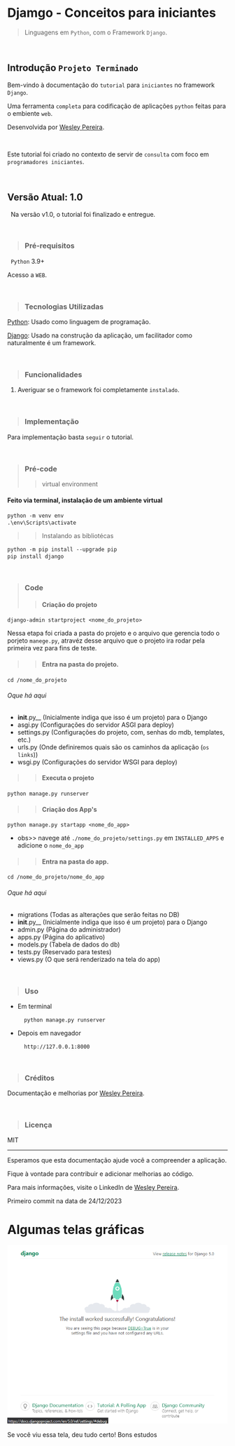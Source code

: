 # Djamgo - Conceitos para iniciantes

> Linguagens em `Python`, com o Framework `Django`.

&nbsp;
## Introdução `Projeto Terminado`
Bem-vindo à documentação do `tutorial` para `iniciantes` no framework `Django`. 

Uma ferramenta `completa` para codificação de aplicações `python` feitas para o embiente `web`.

Desenvolvida por [Wesley Pereira](https://github.com/wesleyp846).

&nbsp;

Este tutorial foi criado no contexto de servir de `consulta` com foco em `programadores iniciantes`. 

&nbsp;
&nbsp;
## Versão Atual: 1.0
&nbsp;
Na versão v1.0, o tutorial foi finalizado e entregue.

&nbsp;
&nbsp;
> ### Pré-requisitos
&nbsp;
`Python` 3.9+

Acesso a `WEB`.

&nbsp;
&nbsp;
> ### Tecnologias Utilizadas

[Python](https://docs.python.org/3/tutorial/index.html): Usado como linguagem de programação.


[Django](https://docs.djangoproject.com/en/5.0/): Usado na construção da aplicação, um facilitador como naturalmente é um framework.

&nbsp;
&nbsp;
> ### Funcionalidades

1. Averiguar se o framework foi completamente `instalado`.
   
&nbsp;
&nbsp;
> ###  Implementação
Para implementação basta `seguir` o tutorial.

&nbsp;
&nbsp;

> ### Pré-code
> > virtual environment
#### Feito via terminal, instalação de um ambiente virtual
    python -m venv env
    .\env\Scripts\activate

> > Instalando as bibliotécas

    python -m pip install --upgrade pip
    pip install django 

&nbsp;
> ### Code
> > #### Criação do projeto
 
    django-admin startproject <nome_do_projeto>
Nessa etapa foi criada a pasta do projeto e o arquivo que gerencia todo o porjeto `manege.py`, atravéz desse arquivo que o projeto ira rodar pela primeira vez para fins de teste.

>> #### Entra na pasta do projeto.

    cd /nome_do_projeto

###### Oque há aqui

* __init__.py__ (Inicialmente indiga que isso é um projeto) para o Django
* asgi.py (Configurações do servidor ASGI para deploy)
* settings.py (Configurações do projeto, com, senhas do mdb, templates, etc.)
* urls.py (Onde definiremos quais são os caminhos da aplicação (`os links`)) 
* wsgi.py (Configurações do servidor WSGI para deploy)
&nbsp;

>> #### Executa o projeto

    python manage.py runserver

>> #### Criação dos App's

    python manage.py startapp <nome_do_app>
* obs>> navege até ``./nome_do_projeto/settings.py``
em `INSTALLED_APPS` e adicione o `nome_do_app`

>> #### Entra na pasta do app.

    cd /nome_do_projeto/nome_do_app

###### Oque há aqui
* migrations (Todas as alterações que serão feitas no DB)
* __init__.py__ (Inicialmente indiga que isso é um projeto) para o Django
* admin.py (Página do administrador)
* apps.py (Página do aplicativo)
* models.py (Tabela de dados do db)
* tests.py (Reservado para testes)
* views.py (O que será renderizado na tela do app)

&nbsp;

> ### Uso
* Em terminal
  
        python manage.py runserver

* Depois em navegador
  
        http://127.0.0.1:8000


&nbsp;
&nbsp;
> ### Créditos

Documentação e melhorias por [Wesley Pereira](https://github.com/wesleyp846).

&nbsp;
&nbsp;
> ### Licença
MIT

---


Esperamos que esta documentação ajude você a compreender a aplicação. 

Fique à vontade para contribuir e adicionar melhorias ao código. 

Para mais informações, visite o LinkedIn de [Wesley Pereira](https://www.linkedin.com/in/wesleyp846/).

Primeiro commit na data de 24/12/2023

# Algumas telas gráficas


![Se esta vendo essa imagem, deu tudo certo](<media/Captura de tela 2023-12-24 121034.png>)


Se você viu essa tela, deu tudo certo! Bons estudos
